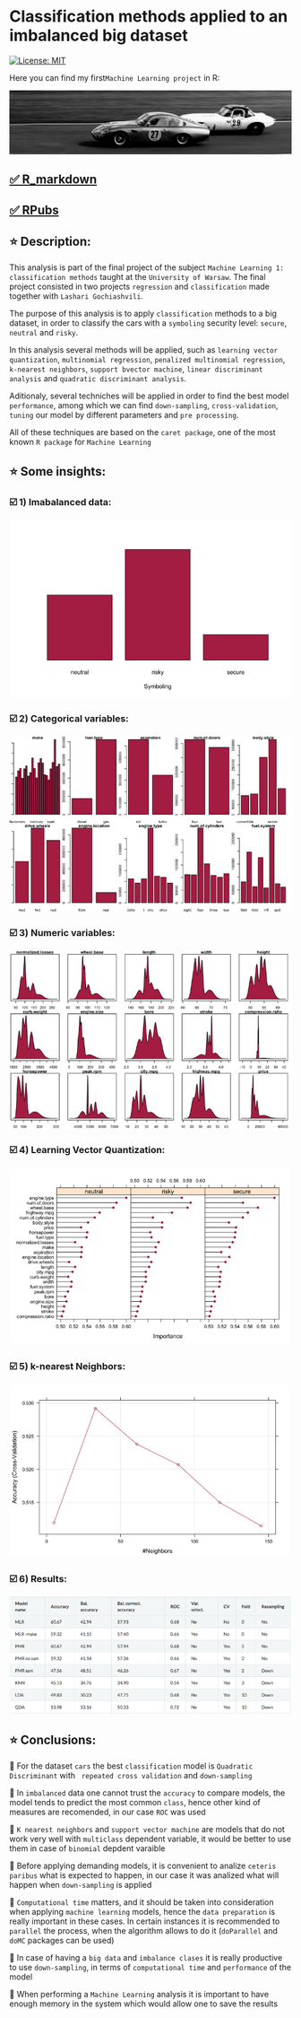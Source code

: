 # Classification methods applied to an imbalanced big dataset

[![License: MIT](https://img.shields.io/badge/License-MIT-yellow.svg)](https://opensource.org/licenses/MIT)

Here you can find my first`Machine Learning project` in R:

![alt text](https://github.com/lajobu/Machine_learning_R_cars/blob/master/cars.jpeg)

## [:white_check_mark: R_markdown](https://github.com/lajobu/Machine_learning_R_cars/blob/master/ML_Classification.Rmd)
## [:white_check_mark: RPubs](https://rpubs.com/Lajobu/ML_classification) 

## :star: Description:  

This analysis is part of the final project of the subject `Machine Learning 1: classification methods` taught at the `University of Warsaw`. The final project consisted in two projects `regression` and `classification` made together with `Lashari Gochiashvili`. 

The purpose of this analysis is to apply `classification` methods to a big dataset, in order to classify the cars with a `symboling` security level: `secure`, `neutral` and `risky`.

In this analysis several methods will be applied, such as `learning vector quantization`, `multinomial regression`, `penalized multinomial regression`, `k-nearest neighbors`, `support bvector machine`, `linear discriminant analysis` and `quadratic discriminant analysis`. 

Aditionaly, several techniches will be applied in order to find the best model `performance`, among which we can find `down-sampling`, `cross-validation`, `tuning` our model by different parameters and `pre processing`.

All of these techniques are based on the `caret package`, one of the most known `R package` for `Machine Learning`

## :star: Some insights:

### :ballot_box_with_check: 1) Imabalanced data:

![alt text](https://github.com/lajobu/Machine_learning_R_cars/blob/master/Imbalanced.png)

### :ballot_box_with_check: 2) Categorical variables:

![alt text](https://github.com/lajobu/Machine_learning_R_cars/blob/master/Categorical.png)

### :ballot_box_with_check: 3) Numeric variables:

![alt text](https://github.com/lajobu/Machine_learning_R_cars/blob/master/Numeric.png)

### :ballot_box_with_check: 4) Learning Vector Quantization:

![alt text](https://github.com/lajobu/Machine_learning_R_cars/blob/master/Learning_Vector_Quantization.png)

### :ballot_box_with_check: 5) k-nearest Neighbors:

![alt text](https://github.com/lajobu/Machine_learning_R_cars/blob/master/KNN.png)

### :ballot_box_with_check: 6) Results:

![alt text](https://github.com/lajobu/Machine_learning_R_cars/blob/master/Results.png)

## :star: Conclusions:

:round_pushpin: For the dataset `cars` the best `classification` model is `Quadratic Discriminant` with ` repeated cross validation` and `down-sampling`

:round_pushpin: In `imbalanced` data one cannot trust the `accuracy` to compare models, the model tends to predict the most common `class`, hence other kind of measures are recomended, in our case `ROC` was used

:round_pushpin: `K nearest neighbors` and `support vector machine` are models that do not work very well with `multiclass` dependent variable, it would be better to use them in case of `binomial` depdent varaible

:round_pushpin: Before applying demanding models, it is convenient to analize `ceteris paribus` what is expected to happen, in our case it was analized what will happen when `down-sampling` is applied

:round_pushpin: `Computational time` matters, and it should be taken into consideration when applying `machine learning` models, hence the `data preparation` is really important in these cases. In certain instances it is recommended to `parallel` the process, when the algorithm allows to do it (`doParallel` and `doMC` packages can be used)

:round_pushpin: In case of having a `big data` and `imbalance clases` it is really productive to use `down-sampling`, in terms of `computational time` and `performance` of the model

:round_pushpin: When performing a `Machine Learning` analysis it is important to have enough memory in the system which would allow one to save the results
